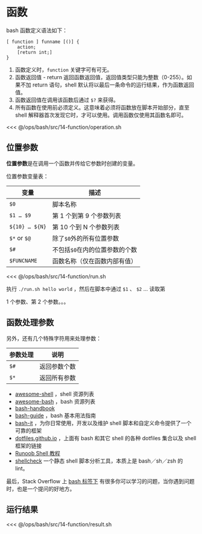 # 函数

bash 函数定义语法如下：

```shell
[ function ] funname [()] {
    action;
    [return int;]
}
```

1. 函数定义时，`function` 关键字可有可无。
2. 函数返回值 - return 返回函数返回值，返回值类型只能为整数（0-255）。如果不加 return 语句，shell 默认将以最后一条命令的运行结果，作为函数返回值。
3. 函数返回值在调用该函数后通过 `$?` 来获得。
4. 所有函数在使用前必须定义。这意味着必须将函数放在脚本开始部分，直至 shell 解释器首次发现它时，才可以使用。调用函数仅使用其函数名即可。

<<< @/ops/bash/src/14-function/operation.sh

## 位置参数

**位置参数**是在调用一个函数并传给它参数时创建的变量。

位置参数变量表：

| 变量             | 描述                |
|----------------|-------------------|
| `$0`           | 脚本名称              |
| `$1 … $9`      | 第 1 个到第 9 个参数列表   |
| `${10} … ${N}` | 第 10 个到 N 个参数列表   |
| `$*` or `$@`   | 除了`$0`外的所有位置参数    |
| `$#`           | 不包括`$0`在内的位置参数的个数 |
| `$FUNCNAME`    | 函数名称（仅在函数内部有值）    |

<<< @/ops/bash/src/14-function/run.sh

执行 `./run.sh hello world` ，然后在脚本中通过 `$1` 、 `$2` ... 读取第

1 个参数、第 2 个参数。。。

## 函数处理参数

另外，还有几个特殊字符用来处理参数：

| 参数处理 | 说明     |
|------|--------|
| `$#` | 返回参数个数 |
| `$*` | 返回所有参数 |

- [awesome-shell](https://github.com/alebcay/awesome-shell) ，shell 资源列表
- [awesome-bash](https://github.com/awesome-lists/awesome-bash) ，bash 资源列表
- [bash-handbook](https://github.com/denysdovhan/bash-handbook)
- [bash-guide](https://github.com/vuuihc/bash-guide) ，bash 基本用法指南
- [bash-it](https://github.com/Bash-it/bash-it) ，为你日常使用，开发以及维护 shell 脚本和自定义命令提供了一个可靠的框架
- [dotfiles.github.io](http://dotfiles.github.io/) ，上面有 bash 和其它 shell 的各种 dotfiles 集合以及 shell 框架的链接
- [Runoob Shell 教程](http://www.runoob.com/linux/linux-shell.html)
- [shellcheck](https://github.com/koalaman/shellcheck) 一个静态 shell 脚本分析工具，本质上是 bash／sh／zsh 的 lint。

最后，Stack Overflow 上 [bash 标签下](https://stackoverflow.com/questions/tagged/bash) 有很多你可以学习的问题，当你遇到问题时，也是一个提问的好地方。

## 运行结果

<<< @/ops/bash/src/14-function/result.sh


